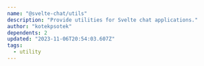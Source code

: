 ```yaml
---
name: "@svelte-chat/utils"
description: "Provide utilities for Svelte chat applications."
author: "kotekpsotek"
dependents: 2
updated: "2023-11-06T20:54:03.607Z"
tags: 
  - utility
---
```

